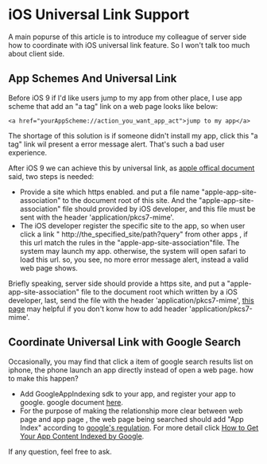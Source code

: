 # iOS Universal Link Support

A main popurse of this article is to introduce my colleague of server side how to coordinate with iOS universal link feature. So I won't talk too much about client side. 

## App Schemes And Universal Link
Before iOS 9 if I'd like users jump to my app from other place, I use app scheme that add an "a tag" link on a web page looks like below:
```
<a href="yourAppScheme://action_you_want_app_act">jump to my app</a>
```
The shortage of this solution is if someone didn't install my app, click this "a tag" link wil present a error message alert. That's such a bad user experience.

After iOS 9 we can achieve this by universal link, as [<u>apple offical document</u>](https://developer.apple.com/library/ios/documentation/General/Conceptual/AppSearch/UniversalLinks.html) said, two steps is needed:

- Provide a site which https enabled. and put a file name "apple-app-site-association" to the document root of this site. And the "apple-app-site-association" file should provided by iOS developer, and this file must be sent with the header 'application/pkcs7-mime'.
- The iOS developer register the specific site to the app, so when user click a link " http://the_specified_site/path?query" from other apps , if this url match the rules in the "apple-app-site-association"file. The system may launch my app. otherwise, the system will open safari to load this url. so, you see, no more error message alert, instead a valid web page shows.

Briefly speaking, server side should provide a https site, and put a "apple-app-site-association" file to the document root which written by a iOS developer, last, send the file with the header 'application/pkcs7-mime', [<u>this page</u>](https://gist.github.com/anhar/6d50c023f442fb2437e1) may helpful if you don't konw how to add header 'application/pkcs7-mime'.

## Coordinate Universal Link with Google Search
Occasionally, you may find that click a item of google search results list on iphone, the phone launch an app directly instead of open a web page. how to make this happen?
- Add GoogleAppIndexing sdk to your app, and register your app to google. google document [<u>here</u>](https://developers.google.com/app-indexing/ios/server). 
- For the purpose of making the relationship more clear between web page and app page , the web page being searched should add "App Index" according to [<u>google's regulation</u>](https://developers.google.com/app-indexing/reference/deeplinks#http).  For more detail click [<u>How to Get Your App Content Indexed by Google</u>](https://moz.com/blog/how-to-get-your-app-content-indexed-by-google). 

If any question, feel free to ask.